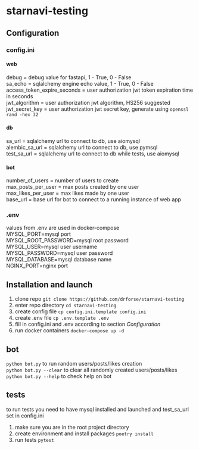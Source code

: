 # starnavi-testing
## Configuration
### config.ini
#### web
debug = debug value for fastapi, 1 - True, 0 - False  
sa_echo = sqlalchemy engine echo value, 1 - True, 0 - False  
access_token_expire_seconds = user authorization jwt token expiration time in seconds  
jwt_algorithm = user authorization jwt algorithm, HS256 suggested  
jwt_secret_key = user authorization jwt secret key, generate using `openssl rand -hex 32`  
#### db
sa_url = sqlalchemy url to connect to db, use aiomysql  
alembic_sa_url = sqlalchemy url to connect to db, use pymsql  
test_sa_url = sqlalchemy url to connect to db while tests, use aiomysql  
#### bot
number_of_users = number of users to create  
max_posts_per_user = max posts created by one user  
max_likes_per_user = max likes made by one user  
base_url = base url for bot to connect to a running instance of web app  
### .env
values from .env are used in docker-compose  
MYSQL_PORT=mysql port  
MYSQL_ROOT_PASSWORD=mysql root password  
MYSQL_USER=mysql user username  
MYSQL_PASSWORD=mysql user password  
MYSQL_DATABASE=mysql database name  
NGINX_PORT=nginx port  
## Installation and launch
1. clone repo `git clone https://github.com/drforse/starnavi-testing`  
2. enter repo directory `cd starnavi-testing`  
3. create config file `cp config.ini.template config.ini`  
4. create .env file `cp .env.template .env`  
5. fill in config.ini and .env according to section *Configuration*
6. run docker containers `docker-compose up -d`  
## bot
`python bot.py` to run random users/posts/likes creation  
`python bot.py --clear` to clear all randomly created users/posts/likes  
`python bot.py --help` to check help on bot  
## tests
to run tests you need to have mysql installed and launched and test_sa_url set in config.ini  
1. make sure you are in the root project directory  
2. create environment and install packages `poetry install`  
3. run tests `pytest`  